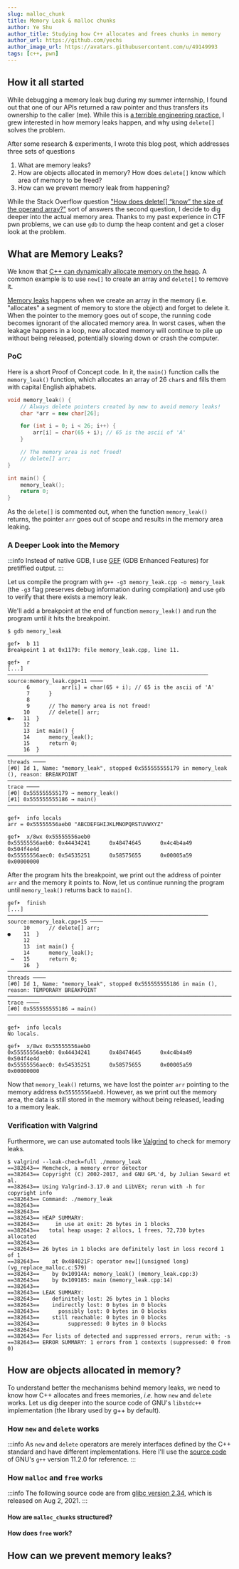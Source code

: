 ```yaml
---
slug: malloc_chunk
title: Memory Leak & malloc chunks
author: Ye Shu
author_title: Studying how C++ allocates and frees chunks in memory
author_url: https://github.com/yechs
author_image_url: https://avatars.githubusercontent.com/u/49149993
tags: [c++, pwn]
---
```


## How it all started

While debugging a memory leak bug during my summer internship, I found out that one of our APIs returned a raw pointer and thus transfers its ownership to the caller (me). While this is [a terrible engineering practice](https://isocpp.github.io/CppCoreGuidelines/CppCoreGuidelines#i11-never-transfer-ownership-by-a-raw-pointer-t-or-reference-t), I grew interested in how memory leaks happen, and why using `delete[]` solves the problem.

After some research & experiments, I wrote this blog post, which addresses three sets of questions

1. What are memory leaks?
2. How are objects allocated in memory? How does `delete[]` know which area of memory to be freed?
3. How can we prevent memory leak from happening?

<!--truncate-->

While the Stack Overflow question ["How does delete[] “know” the size of the operand array?"](https://stackoverflow.com/questions/197675/how-does-delete-know-the-size-of-the-operand-array) sort of answers the second question, I decide to dig deeper into the actual memory area. Thanks to my past experience in CTF pwn problems, we can use `gdb` to dump the heap content and get a closer look at the problem.

## What are Memory Leaks?

We know that [C++ can dynamically allocate memory on the heap](https://www.cplusplus.com/doc/tutorial/dynamic/). A common example is to use `new[]` to create an array and `delete[]` to remove it.

[Memory leaks](https://en.wikipedia.org/wiki/Memory_leak) happens when we create an array in the memory (i.e. "allocates" a segment of memory to store the object) and forget to delete it. When the pointer to the memory goes out of scope, the running code becomes ignorant of the allocated memory area. In worst cases, when the leakage happens in a loop, new allocated memory will continue to pile up without being released, potentially slowing down or crash the computer.

### PoC

Here is a short Proof of Concept code. In it, the `main()` function calls the `memory_leak()` function, which allocates an array of 26 `char`s and fills them with capital English alphabets.

```cpp
void memory_leak() {
    // Always delete pointers created by new to avoid memory leaks!
    char *arr = new char[26];

    for (int i = 0; i < 26; i++) {
        arr[i] = char(65 + i); // 65 is the ascii of 'A'
    }

    // The memory area is not freed!
    // delete[] arr;
}

int main() {
    memory_leak();
    return 0;
}
```

As the `delete[]` is commented out, when the function `memory_leak()` returns, the pointer `arr` goes out of scope and results in the memory area leaking.

### A Deeper Look into the Memory

:::info
Instead of native GDB, I use [GEF](https://github.com/hugsy/gef) (GDB Enhanced Features) for pretiffied output.
:::

Let us compile the program with `g++ -g3 memory_leak.cpp -o memory_leak` (the `-g3` flag preserves debug information during compilation) and use `gdb` to verify that there exists a memory leak.

We'll add a breakpoint at the end of function `memory_leak()` and run the program until it hits the breakpoint.

```console
$ gdb memory_leak

gef➤  b 11
Breakpoint 1 at 0x1179: file memory_leak.cpp, line 11.

gef➤  r
[...]
─────────────────────────────────────────────────────────────── source:memory_leak.cpp+11 ────
      6          arr[i] = char(65 + i); // 65 is the ascii of 'A'
      7      }
      8
      9      // The memory area is not freed!
     10      // delete[] arr;
●→   11  }
     12
     13  int main() {
     14      memory_leak();
     15      return 0;
     16  }
───────────────────────────────────────────────────────────────────────────────── threads ────
[#0] Id 1, Name: "memory_leak", stopped 0x555555555179 in memory_leak (), reason: BREAKPOINT
─────────────────────────────────────────────────────────────────────────────────── trace ────
[#0] 0x555555555179 → memory_leak()
[#1] 0x555555555186 → main()
──────────────────────────────────────────────────────────────────────────────────────────────

gef➤  info locals
arr = 0x55555556aeb0 "ABCDEFGHIJKLMNOPQRSTUVWXYZ"

gef➤  x/8wx 0x55555556aeb0
0x55555556aeb0: 0x44434241      0x48474645      0x4c4b4a49      0x504f4e4d
0x55555556aec0: 0x54535251      0x58575655      0x00005a59      0x00000000
```

After the program hits the breakpoint, we print out the address of pointer `arr` and the memory it points to. Now, let us continue running the program until `memory_leak()` returns back to `main()`.

```gdb
gef➤  finish
[...]
─────────────────────────────────────────────────────────────── source:memory_leak.cpp+15 ────
     10      // delete[] arr;
●    11  }
     12
     13  int main() {
     14      memory_leak();
 →   15      return 0;
     16  }
───────────────────────────────────────────────────────────────────────────────── threads ────
[#0] Id 1, Name: "memory_leak", stopped 0x555555555186 in main (), reason: TEMPORARY BREAKPOINT
─────────────────────────────────────────────────────────────────────────────────── trace ────
[#0] 0x555555555186 → main()
──────────────────────────────────────────────────────────────────────────────────────────────

gef➤  info locals
No locals.

gef➤  x/8wx 0x55555556aeb0
0x55555556aeb0: 0x44434241      0x48474645      0x4c4b4a49      0x504f4e4d
0x55555556aec0: 0x54535251      0x58575655      0x00005a59      0x00000000
```

<!-- gef➤  heap chunks
Chunk(addr=0x555555559010, size=0x290, flags=PREV_INUSE)
    [0x0000555555559010     00 00 00 00 00 00 00 00 00 00 00 00 00 00 00 00    ................]
Chunk(addr=0x5555555592a0, size=0x11c10, flags=PREV_INUSE)
    [0x00005555555592a0     00 1c 01 00 00 00 00 00 00 00 00 00 00 00 00 00    ................]
Chunk(addr=0x55555556aeb0, size=0x30, flags=PREV_INUSE)
    [0x000055555556aeb0     41 42 43 44 45 46 47 48 49 4a 4b 4c 4d 4e 4f 50    ABCDEFGHIJKLMNOP]
Chunk(addr=0x55555556aee0, size=0xf130, flags=PREV_INUSE)  ←  top chunk -->

Now that `memory_leak()` returns, we have lost the pointer `arr` pointing to the memory address `0x55555556aeb0`. However, as we print out the memory area, the data is still stored in the memory without being released, leading to a memory leak.

### Verification with Valgrind

Furthermore, we can use automated tools like [Valgrind](https://valgrind.org) to check for memory leaks.

```console
$ valgrind --leak-check=full ./memory_leak
==382643== Memcheck, a memory error detector
==382643== Copyright (C) 2002-2017, and GNU GPL'd, by Julian Seward et al.
==382643== Using Valgrind-3.17.0 and LibVEX; rerun with -h for copyright info
==382643== Command: ./memory_leak
==382643==
==382643==
==382643== HEAP SUMMARY:
==382643==     in use at exit: 26 bytes in 1 blocks
==382643==   total heap usage: 2 allocs, 1 frees, 72,730 bytes allocated
==382643==
==382643== 26 bytes in 1 blocks are definitely lost in loss record 1 of 1
==382643==    at 0x484021F: operator new[](unsigned long) (vg_replace_malloc.c:579)
==382643==    by 0x10914A: memory_leak() (memory_leak.cpp:3)
==382643==    by 0x109185: main (memory_leak.cpp:14)
==382643==
==382643== LEAK SUMMARY:
==382643==    definitely lost: 26 bytes in 1 blocks
==382643==    indirectly lost: 0 bytes in 0 blocks
==382643==      possibly lost: 0 bytes in 0 blocks
==382643==    still reachable: 0 bytes in 0 blocks
==382643==         suppressed: 0 bytes in 0 blocks
==382643==
==382643== For lists of detected and suppressed errors, rerun with: -s
==382643== ERROR SUMMARY: 1 errors from 1 contexts (suppressed: 0 from 0)
```

## How are objects allocated in memory?

To understand better the mechanisms behind memory leaks, we need to know how C++ allocates and frees memories, _i.e._ how `new` and `delete` works. Let us dig deeper into the source code of GNU's `libstdc++` implementation (the library used by g++ by default).

### How `new` and `delete` works

:::info
As `new` and `delete` operators are merely interfaces defined by the C++ standard and have different implementations. Here I'll use the [source code](https://github.com/gcc-mirror/gcc/tree/releases/gcc-11.2.0) of GNU's `g++` version 11.2.0 for reference.
:::

<!-- TODO -->

### How `malloc` and `free` works

:::info
The following source code are from [glibc version 2.34](https://sourceware.org/git/?p=glibc.git;a=tag;h=refs/tags/glibc-2.34), which is released on Aug 2, 2021.
:::

<!-- TODO -->

#### How are `malloc_chunk`s structured?

#### How does `free` work?

## How can we prevent memory leaks?

<!-- TODO -->
